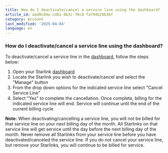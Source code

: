 ```yaml
---
title: How do I deactivate/cancel a service line using the dashboard?
article_id: aad0c84a-cdb1-8b3c-78c8-fa794b29b36f
category: Account
last_modified: '2025-04-04'
language: en
---
```


### How do I deactivate/cancel a service line using the dashboard?
To deactivate/cancel a service line in the [dashboard](https://www.starlink.com/support/article/<https:/www.starlink.com/account/dashboard>), follow the steps below:
  1. Open your Starlink [dashboard](https://www.starlink.com/support/article/<https:/www.starlink.com/account/dashboard>)
  2. Locate the Starlink you wish to deactivate/cancel and select the "Manage" button
  3. From the drop down options for the indicated service line select "Cancel Service Line"
  4. Select "Yes" to complete the cancellation. Once complete, billing for the indicated service line will end. Service will continue until the end of the current billing cycle


**Note:** When deactivating/cancelling a service line, you will not be billed for that service line on your next billing day of the month. All Starlinks on that service line will get service until the day before the next billing day of the month. 
Never remove all Starlinks from your service line before you have deactivated/canceled the service line. If you do not cancel your service line, but remove your Starlinks, you will continue to be billed for service. 